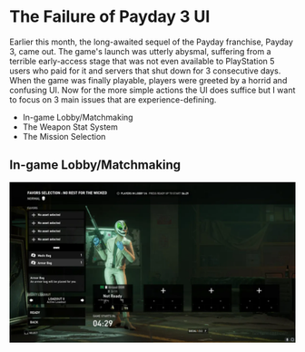 # The Failure of Payday 3 UI

Earlier this month, the long-awaited sequel of the Payday franchise, Payday 3, came out. The game's launch was utterly abysmal, suffering from a terrible early-access stage that was not even available to PlayStation 5 users who paid for it and servers that shut down for 3 consecutive days. When the game was finally playable, players were greeted by a horrid and confusing UI. Now for the more simple actions the UI does suffice but I want to focus on 3 main issues that are experience-defining. 
  - In-game Lobby/Matchmaking
  - The Weapon Stat System
  - The Mission Selection

## In-game Lobby/Matchmaking
![](payday-solo-in-lobby.webp)
